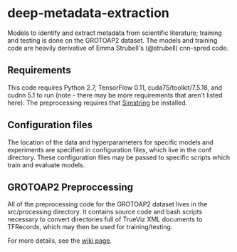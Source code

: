# deep-metadata-extraction
Models to identify and extract metadata from scientific literature; training and testing is done on the GROTOAP2 dataset. The models and training code are heavily derivative of Emma Strubell's (@strubell) cnn-spred code.

## Requirements
This code requires Python 2.7, TensorFlow 0.11, cuda75/toolkit/7.5.18, and cudnn 5.1 to run (note - there may be more requirements that aren't listed here). The preprocessing requires that [Simstring](http://www.chokkan.org/software/simstring/) be installed. 

## Configuration files
The location of the data and hyperparameters for specific models and experiments are specified in configuration files, which live in the conf directory. These configuration files may be passed to specific scripts which train and evaluate models.

## GROTOAP2 Preproccessing
All of the preprocessing code for the GROTOAP2 dataset lives in the src/processing directory. It contains source code and bash scripts necessary to convert directories full of TrueViz XML documents to TFRecords, which may then be used for training/testing.

For more details, see the [wiki page](https://github.com/mmcmahon13/deep-metadata-extraction/wiki/GROTOAP2-Preprocessing). 
